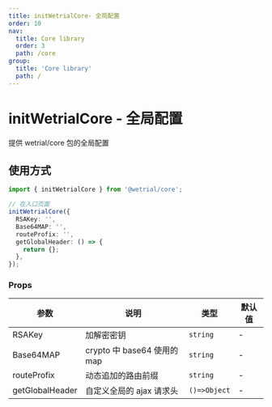 ```yaml
---
title: initWetrialCore- 全局配置
order: 10
nav:
  title: Core library
  order: 3
  path: /core
group:
  title: 'Core library'
  path: /
---
```


# initWetrialCore - 全局配置

提供 wetrial/core 包的全局配置

## 使用方式

```ts | pure
import { initWetrialCore } from '@wetrial/core';

// 在入口页面
initWetrialCore({
  RSAKey: '',
  Base64MAP: '',
  routeProfix: '',
  getGlobalHeader: () => {
    return {};
  },
});
```

### Props

| 参数            | 说明                        | 类型         | 默认值 |
| --------------- | --------------------------- | ------------ | ------ |
| RSAKey          | 加解密密钥                  | `string`     | -      |
| Base64MAP       | crypto 中 base64 使用的 map | `string`     | -      |
| routeProfix     | 动态追加的路由前缀          | `string`     | -      |
| getGlobalHeader | 自定义全局的 ajax 请求头    | `()=>Object` | -      |
